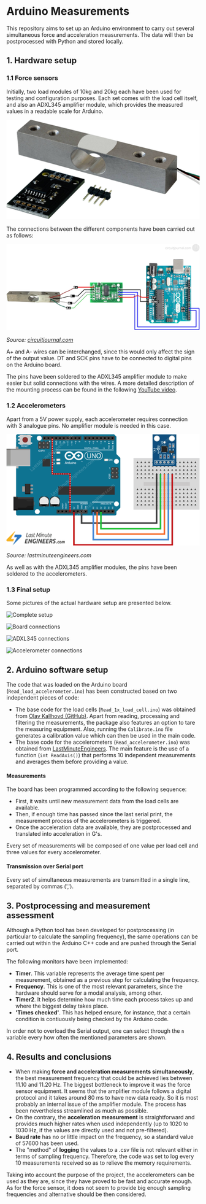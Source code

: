 # Arduino Measurements
This repository aims to set up an Arduino environment to carry out several simultaneous force and acceleration measurements.
The data will then be postprocessed with Python and stored locally.

## 1. Hardware setup
### 1.1 Force sensors
Initially, two load modules of 10kg and 20kg each have been used for testing and configuration purposes. Each set comes with the load cell itself, and also an ADXL345 amplifier module, which provides the measured values in a readable scale for Arduino.

![LoadCell & ADXL345](Sketches/LoadCell.jpg)

The connections between the different components have been carried out as follows:

![LoadCell connections](Sketches/LoadCell-diagram.webp)

*Source: [circuitjournal.com](https://circuitjournal.com/four-wire-load-cell-with-HX711#arduino-code)*

A+ and A- wires can be interchanged, since this would only affect the sign of the output value. DT and SCK pins have to be connected to digital pins on the Arduino board.

The pins have been soldered to the ADXL345 amplifier module to make easier but solid connections with the wires. A more detailed description of the mounting process can be found in the following [YouTube video](https://youtu.be/sxzoAGf1kOo?si=58I9zBAtfJAC0C_C).

### 1.2 Accelerometers

Apart from a 5V power supply, each accelerometer requires connection with 3 analogue pins. No amplifier module is needed in this case.

![Connection Accelerometer to Arduino](Sketches/Accelerometer-to-Arduino.png)

*Source: lastminuteengineers.com*

As well as with the ADXL345 amplifier modules, the pins have been soldered to the accelerometers.

### 1.3 Final setup

Some pictures of the actual hardware setup are presented below.

![Complete setup]()

![Board connections]()

![ADXL345 connections]()

![Accelerometer connections]()

## 2. Arduino software setup
The code that was loaded on the Arduino board (`Read_load_accelerometer.ino`) has been constructed based on two independent pieces of code:
- The base code for the load cells (`Read_1x_load_cell.ino`) was obtained from [Olav Kallhovd (GitHub)](https://github.com/olkal/HX711_ADC). Apart from reading, processing and filtering the measurements, the package also features an option to tare the measuring equipment. Also, running the `Calibrate.ino` file generates a calibration value which can then be used in the main code.
- The base code for the accelerometers (`Read_accelerometer.ino`) was obtained from [LastMinuteEngineers](https://lastminuteengineers.com/adxl335-accelerometer-arduino-tutorial/). The main feature is the use of a function (`int ReadAxis()`) that performs 10 independent measurements and averages them before providing a value.

#### Measurements
The board has been programmed according to the following sequence:

- First, it waits until new measurement data from the load cells are available.
- Then, if enough time has passed since the last serial print, the measurement process of the accelerometers is triggered.
- Once the acceleration data are available, they are postprocessed and translated into acceleration in G's.

Every set of measurements will be composed of one value per load cell and three values for every accelerometer.

#### Transmission over Serial port

Every set of simultaneous measurements are transmitted in a single line, separated by commas (','). 

## 3. Postprocessing and measurement assessment

Although a Python tool has been developed for postprocessing (in particular to calculate the sampling frequency), the same operations can be carried out within the Arduino C++ code and are pushed through the Serial port.

The following monitors have been implemented:

- **Timer**. This variable represents the average time spent per measurement, obtained as a previous step for calculating the frequency.
- **Frequency**. This is one of the most relevant parameters, since the hardware should serve for a modal analysis, among other.
- **Timer2**. It helps determine how much time each process takes up and where the biggest delay takes place.
- **'Times checked'**. This has helped ensure, for instance, that a certain condition is contiuously being checked by the Arduino code.

In order not to overload the Serial output, one can select through the `n` variable every how often the mentioned parameters are shown. 

## 4. Results and conclusions

- When making **force and acceleration measurements simultaneously**, the best measurement frequency that could be achieved lies between 11.10 and 11.20 Hz. The biggest bottleneck to improve it was the force sensor equipment. It seems that the amplifier module follows a digital protocol and it takes around 80 ms to have new data ready. So it is most probably an internal issue of the amplifier module. The process has been nevertheless streamlined as much as possible.
- On the contrary, the **acceleration measurement** is straightforward and provides much higher rates when used independently (up to 1020 to 1030 Hz, if the values are directly used and not pre-filtered).
- **Baud rate** has no or little impact on the frequency, so a standard value of 57600 has been used. 
- The "method" of **logging** the values to a .csv file is not relevant either in terms of sampling frequency. Therefore, the code was set to log every 10 measurements received so as to relieve the memory requirements.

Taking into account the purpose of the project, the accelerometers can be used as they are, since they have proved to be fast and accurate enough.
As for the force sensor, it does not seem to provide big enough sampling frequencies and alternative should be then considered.
